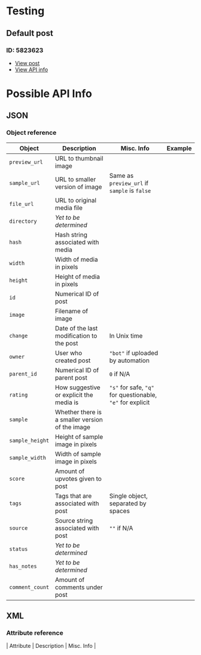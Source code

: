 # Testing
## Default post
### ID: 5823623
* [View post](<https://rule34.xxx/index.php?page=post&s=view&id=5823623>)
* [View API info](<https://api.rule34.xxx//index.php?page=dapi&s=post&q=index&json=1&id=5823623>)

# Possible API Info
## JSON
### Object reference

| Object | Description | Misc. Info | Example |
| --- | --- | --- | --- |
| `preview_url` | URL to thumbnail image | | |
| `sample_url` | URL to smaller version of image | Same as `preview_url` if `sample` is `false` | |
| `file_url` | URL to original media file | | |
| `directory` | *Yet to be determined* | | |
| `hash` | Hash string associated with media | | |
| `width` | Width of media in pixels | | |
| `height` | Height of media in pixels | | |
| `id` | Numerical ID of post | | |
| `image` | Filename of image | | |
| `change` | Date of the last modification to the post | In Unix time | |
| `owner` | User who created post | `"bot"` if uploaded by automation | |
| `parent_id` | Numerical ID of parent post | `0` if N/A | |
| `rating` | How suggestive or explicit the media is | `"s"` for safe, `"q"` for questionable, `"e"` for explicit | |
| `sample` | Whether there is a smaller version of the image | | |
| `sample_height` | Height of sample image in pixels | | |
| `sample_width` | Width of sample image in pixels | | |
| `score` | Amount of upvotes given to post | | |
| `tags` | Tags that are associated with post | Single object, separated by spaces | |
| `source` | Source string associated with post | `""` if N/A | |
| `status` | *Yet to be determined* | | |
| `has_notes` | *Yet to be determined* | | |
| `comment_count` | Amount of comments under post | | |

## XML
### Attribute reference
| Attribute | Description | Misc. Info |